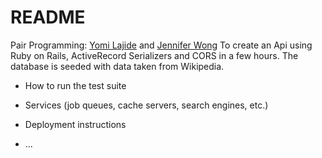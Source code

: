 # README

Pair Programming: [Yomi Lajide](https://github.com/Joll59) and [Jennifer Wong](https://github.com/wongjenn)
To create an Api using Ruby on Rails, ActiveRecord Serializers and CORS in a few hours.
The database is seeded with data taken from Wikipedia.

* How to run the test suite

* Services (job queues, cache servers, search engines, etc.)

* Deployment instructions

* ...
